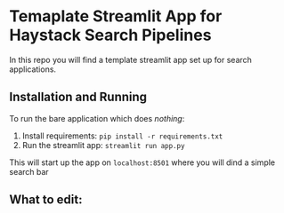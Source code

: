 # Temaplate Streamlit App for Haystack Search Pipelines

In this repo you will find a template streamlit app set up for search applications.

## Installation and Running
To run the bare application which does _nothing_:
1. Install requirements:
`pip install -r requirements.txt`
2. Run the streamlit app:
`streamlit run app.py`

This will start up the app on `localhost:8501` where you will dind a simple search bar

## What to edit:

